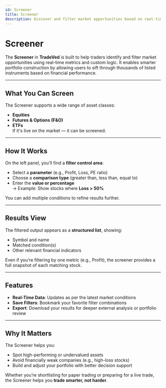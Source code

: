 ```yaml
---
id: Screener
title: Screener
description: Discover and filter market opportunities based on real-time financial data.
---
```


# Screener

The **Screener** in **TradeVed** is built to help traders identify and filter market opportunities using real-time metrics and custom logic. It enables smarter portfolio construction by allowing users to sift through thousands of listed instruments based on financial performance.

---

## What You Can Screen

The Screener supports a wide range of asset classes:

- **Equities**
- **Futures & Options (F&O)**
- **ETFs**  
If it's live on the market — it can be screened.

---

## How It Works

On the left panel, you’ll find a **filter control area**:

- Select a **parameter** (e.g., Profit, Loss, PE ratio)
- Choose a **comparison type** (greater than, less than, equal to)
- Enter the **value or percentage**  
  → Example: Show stocks where **Loss > 50%**

You can add multiple conditions to refine results further.

---

## Results View

The filtered output appears as a **structured list**, showing:

- Symbol and name
- Matched condition(s)
- Other relevant financial indicators

Even if you're filtering by one metric (e.g., Profit), the screener provides a full snapshot of each matching stock.

---

## Features

- **Real-Time Data**: Updates as per the latest market conditions
- **Save Filters**: Bookmark your favorite filter combinations
- **Export**: Download your results for deeper external analysis or portfolio review

---

## Why It Matters

The Screener helps you:

- Spot high-performing or undervalued assets
- Avoid financially weak companies (e.g., high-loss stocks)
- Build and adjust your portfolio with better decision support

Whether you’re shortlisting for paper trading or preparing for a live trade, the Screener helps you **trade smarter, not harder**.

